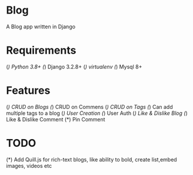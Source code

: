 # Blog
A Blog app written in Django

# Requirements
 (*) Python 3.8+
 (*) Django 3.2.8+
 (*) virtualenv
 (*) Mysql 8+
 
# Features
 (*) CRUD on Blogs
 (*) CRUD on Commens
 (*) CRUD on Tags
 (*) Can add multiple tags to a blog
 (*) User Creation
 (*) User Auth
 (*) Like & Dislike Blog
 (*) Like & Dislike Comment
 (*) Pin Comment
 
# TODO
  (*) Add Quill.js for rich-text blogs, like ability to bold, create list,embed images, videos etc
